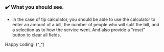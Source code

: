 
### :heavy_check_mark: What you should see.
- In the case of tip calculator, you should be able to use the calculator to enter an amount of a bill, the number of people who will split the bill, and a selection as to how the service went. And also provide a "reset" button to clear all fields.


Happy coding! (^_^)
